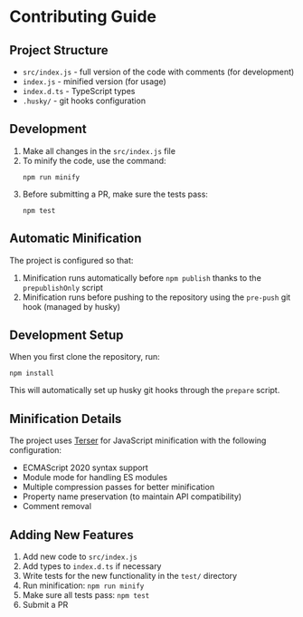 # Contributing Guide

## Project Structure

- `src/index.js` - full version of the code with comments (for development)
- `index.js` - minified version (for usage)
- `index.d.ts` - TypeScript types
- `.husky/` - git hooks configuration

## Development

1. Make all changes in the `src/index.js` file
2. To minify the code, use the command:
   ```
   npm run minify
   ```
3. Before submitting a PR, make sure the tests pass:
   ```
   npm test
   ```

## Automatic Minification

The project is configured so that:

1. Minification runs automatically before `npm publish` thanks to the `prepublishOnly` script
2. Minification runs before pushing to the repository using the `pre-push` git hook (managed by husky)

## Development Setup

When you first clone the repository, run:

```
npm install
```

This will automatically set up husky git hooks through the `prepare` script.

## Minification Details

The project uses [Terser](https://github.com/terser/terser) for JavaScript minification with the following configuration:

- ECMAScript 2020 syntax support
- Module mode for handling ES modules
- Multiple compression passes for better minification
- Property name preservation (to maintain API compatibility)
- Comment removal

## Adding New Features

1. Add new code to `src/index.js`
2. Add types to `index.d.ts` if necessary
3. Write tests for the new functionality in the `test/` directory
4. Run minification: `npm run minify`
5. Make sure all tests pass: `npm test`
6. Submit a PR 